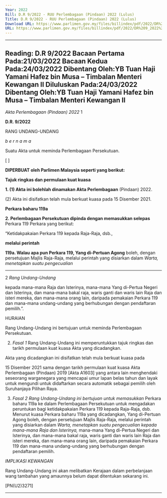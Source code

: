 ```yaml
---
Year: 2022
Bill: D.R 9/2022 - RUU Perlembagaan (Pindaan) 2022 (Lulus)
Title: D.R 9/2022 - RUU Perlembagaan (Pindaan) 2022 (Lulus)
Download URL: https://www.parlimen.gov.my/files/billindex/pdf/2022/DR%209_2022%20-%20BM.pdf
URL: https://www.parlimen.gov.my/files/billindex/pdf/2022/DR%209_2022%20-%20BM.pdf
---
```

---
Reading:
D.R 9/2022
Bacaan Pertama Pada:21/03/2022
Bacaan Kedua Pada:24/03/2022
Dibentang Oleh:YB Tuan Haji Yamani Hafez bin Musa – Timbalan Menteri Kewangan II
Diluluskan Pada:24/03/2022
Dibentang Oleh:YB Tuan Haji Yamani Hafez bin Musa – Timbalan Menteri Kewangan II
---

_Akta Perlembagaan (Pindaan) 2022_ 1

**D.R. 9/2022**

RANG UNDANG-UNDANG

_b e r n a m a_

Suatu Akta untuk meminda Perlembagaan Persekutuan.

[ ]

**DIPERBUAT oleh Parlimen Malaysia seperti yang berikut:**

**Tajuk ringkas dan permulaan kuat kuasa**

**1. (1) Akta ini bolehlah dinamakan Akta Perlembagaan**
(Pindaan) 2022.

(2) Akta ini disifatkan telah mula berkuat kuasa pada
15 Disember 2021.

**Perkara baharu 119a**

**2. Perlembagaan Persekutuan dipinda dengan memasukkan selepas**
Perkara 119 Perkara yang berikut:

“Ketidakpakaian Perkara 119 kepada Raja-Raja, dsb.,

**melalui perintah**

**119a. Walau apa pun Perkara 119, Yang di-Pertuan Agong**
boleh, dengan persetujuan Majlis Raja-Raja, melalui perintah
yang disiarkan dalam _Warta, menetapkan suatu pengecualian_


-----

2 _Rang Undang-Undang_

kepada mana-mana Raja dan Isterinya, mana-mana Yang di-Pertua
Negeri dan Isterinya, dan mana-mana bakal raja, waris
ganti dan waris lain Raja dan isteri mereka, dan mana-mana
orang lain, daripada pemakaian Perkara 119 dan mana-mana
undang-undang yang berhubungan dengan pendaftaran pemilih.”.

HURAIAN

Rang Undang-Undang ini bertujuan untuk meminda Perlembagaan Persekutuan.

2. _Fasal 1_ Rang Undang-Undang ini memperuntukkan tajuk ringkas dan
tarikh permulaan kuat kuasa Akta yang dicadangkan.

Akta yang dicadangkan ini disifatkan telah mula berkuat kuasa pada

15 Disember 2021 sama dengan tarikh permulaan kuat kuasa Akta Perlembagaan
(Pindaan) 2019 [Akta A1603] yang antara lain menghendaki seseorang
warganegara yang mencapai umur lapan belas tahun dan layak untuk mengundi
untuk didaftarkan secara automatik sebagai pemilih oleh Suruhanjaya
Pilihan Raya.

3. _Fasal 2 Rang Undang-Undang ini bertujuan untuk memasukkan_
Perkara baharu 119a ke dalam Perlembagaan Persekutuan untuk mengadakan
peruntukan bagi ketidakpakaian Perkara 119 kepada Raja-Raja, dsb. Menurut
kuasa Perkara baharu 119a yang dicadangkan, Yang di-Pertuan Agong boleh,
dengan persetujuan Majlis Raja-Raja, melalui perintah yang disiarkan dalam
_Warta, menetapkan suatu pengecualian kepada mana-mana Raja dan Isterinya,_
mana-mana Yang di-Pertua Negeri dan Isterinya, dan mana-mana bakal raja,
waris ganti dan waris lain Raja dan isteri mereka, dan mana-mana orang lain,
daripada pemakaian Perkara 119 dan mana-mana undang-undang yang
berhubungan dengan pendaftaran pemilih.

_IMPLIKASI KEWANGAN_

Rang Undang-Undang ini akan melibatkan Kerajaan dalam perbelanjaan wang
tambahan yang amaunnya belum dapat ditentukan sekarang ini.

[PN(U2)3271]


-----

